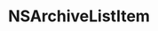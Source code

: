 ﻿---
uid: crmscript_ref_NSArchiveListItem
title: NSArchiveListItem
intellisense: Void.NSArchiveListItem
keywords: NSArchiveListItem
so.topic: reference
---
